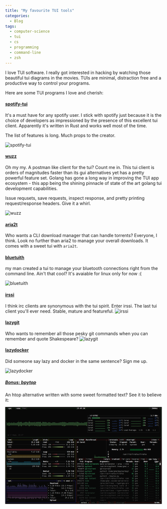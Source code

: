 ```yaml
---
title: "My favourite TUI tools"
categories:
  - Blog
tags:
  - computer-science
  - tui
  - cs
  - programming
  - command-line
  - zsh
---
```


I love TUI software.
I really got interested in hacking by watching those beautiful tui diagrams in the movies.
TUIs are minimal, distraction free and a productive way to control your programs.

Here are some TUI programs I love and cherish:

#### [spotify-tui](https://github.com/Rigellute/spotify-tui)

It's a must have for any spotify user. I stick with spotify just because it is
the choice of developers as impressioned by the presence of this excellent tui client. Apparently it's written in Rust and works well most of the time.

The list of features is long. Much props to the creator.

![spotify-tui](https://i.imgur.com/MmqBoJu.png)

#### [wuzz](https://github.com/asciimoo/wuzz)

Oh my my. A postman like client for the tui? Count me in.
This tui client is orders of magnitudes faster than its gui alternatives yet has a pretty
powerful feature set. Golang has gone a long way in improving the TUI app ecosystem - this app being the shining pinnacle of state of the art golang tui development capabilities.

Issue requsets, save requests, inspect response, and pretty printing request/response headers. Give it a whirl.

![wuzz](https://i.imgur.com/CSUA1Zd.png)

#### [aria2t](https://aria2.github.io)

Who wants a CLI download manager that can handle torrents? Everyone, I think.
Look no further than aria2 to manage your overall downloads.
It comes with a sweet tui with `aria2t`.

#### [bluetuith](https://github.com/darkhz/bluetuith)

my man <darkhz> created a tui to manage your bluetooth connections right from the command line. Ain't that cool?
It's avaiable for linux only for now :(

![bluetuith](https://i.imgur.com/wmyFL92.png)

#### [irssi](https://irssi.org)

I think irc clients are synonymous with the tui spirit. Enter irssi. The last tui client you'll ever need.
Stable, mature and featureful.
![irssi](https://irssi-import.github.io/themes/h3rbz.png)

#### [lazygit](https://github.com/jesseduffield/lazygit)

Who wants to remember all those pesky git commands when you can remember and quote Shakespeare?
![lazygit](https://i.imgur.com/TYnvko0.png)

#### [lazydocker](https://github.com/jesseduffield/lazydocker)

Did someone say lazy and docker in the same sentence? Sign me up.

![lazydocker](https://i.imgur.com/sRqpoeO.png)

##### [Bonus: bpytop](https://github.com/aristocratos/bpytop)

An htop alternative written with some sweet formatted text? See it to believe it:

![bpytop](https://github.com/aristocratos/bpytop/raw/master/Imgs/main.png)
